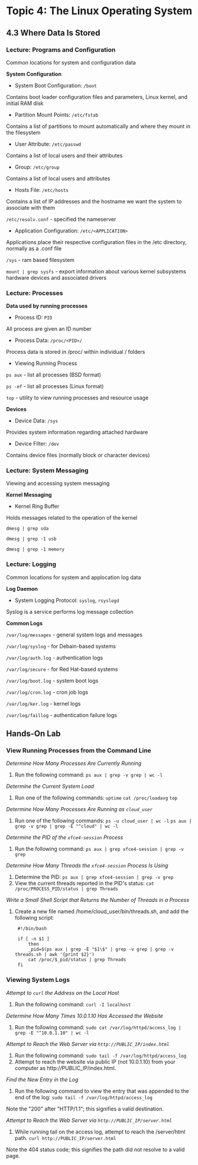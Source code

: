 # Topic 4: The Linux Operating System

## 4.3 Where Data Is Stored

### Lecture: Programs and Configuration

Common locations for system and configuration data

**System Configuration**

- System Boot Configuration: `/boot`

Contains boot loader configuration files and parameters, Linux kernel, and initial RAM disk

- Partition Mount Points: `/etc/fstab`

Contains a list of partitions to mount automatically and where they mount in the filesystem

- User Attribute: `/etc/passwd`

Contains a list of local users and their attributes

- Group: `/etc/group`

Contains a list of local users and attributes

- Hosts File: `/etc/hosts`

Contains a list of IP addresses and the hostname we want the system to associate with them

`/etc/resolv.conf` - specified the nameserver

- Application Configuration: `/etc/<APPLICATION>`

Applications place their respective configuration files in the /etc directory, normally as a .conf file

`/sys` - ram based filesystem

`mount | grep sysfs` - export information about various kernel subsystems hardware devices and associated drivers


### Lecture: Processes

**Data used by running processes**

- Process ID: `PID`

All process are given an ID number

- Process Data: `/proc/<PID>/`

Process data is stored in /proc/ within individual /<PID> folders

- Viewing Running Process

`ps aux` - list all processes (BSD format)

`ps -ef` - list all processes (Linux format)

`top`	- utility to view running processes and resource usage

**Devices**

- Device Data: `/sys`

Provides system information regarding attached hardware

- Device Filter: `/dev`

Contains device files (normally block or character devices)


### Lecture: System Messaging

Viewing and accessing system messaging

**Kernel Messaging**

- Kernel Ring Buffer

Holds messages related to the operation of the kernel

`dmesg | grep sda`

`dmesg | grep -1 usb`

`dmesg | grep -1 memory`

### Lecture: Logging

Common locations for system and applocation log data

**Log Daemon**

- System Logging Protocol: `syslog`, `rsyslogd`

Syslog is a service performs log message collection

**Common Logs**

`/var/log/messages` - general system logs and messages

`/var/log/syslog` - for Debain-based systems

`/var/log/auth.log` - authentication logs

`/var/log/secure` - for Red Hat-based systems

`/var/log/boot.log` - system boot logs

`/var/log/cron.log` - cron job logs

`/var/log/ker.log` - kernel logs

`/var/log/faillog` - authentication failure logs

## Hands-On Lab

### View Running Processes from the Command Line


*Determine How Many Processes Are Currently Running*
1. Run the following command:
		`ps aux | grep -v grep | wc -l`

*Determine the Current System Load*
1. Run one of the following commands:
		`uptime`
		`cat /proc/loadavg`
		`top`

*Determine How Many Processes Are Running as `cloud_user`*
1. Run one of the following commands:
		`ps -u cloud_user | wc -l`
		`ps aux | grep -v grep | grep -E "^cloud" | wc -l`

*Determine the PID of the `xfce4-session` Process*
1. Run the following command:
		`ps aux | grep xfce4-session | grep -v grep`

*Determine How Many Threads the `xfce4-session` Process Is Using*
1. Determine the PID:
		`ps aux | grep xfce4-session | grep -v grep`
2. View the current threads reported in the PID's status:
		`cat /proc/PROCESS_PID/status | grep Threads`

*Write a Small Shell Script that Returns the Number of Threads in a Process*
1. Create a new file named /home/cloud_user/bin/threads.sh, and add the following script:


		#!/bin/bash

		if [ -n $1 ]
			then
			_pid=$(ps aux | grep -E "$1\$" | grep -v grep | grep -v threads.sh | awk '{print $2}')
			cat /proc/$_pid/status | grep Threads
		fi

### Viewing System Logs


*Attempt to `curl` the Address on the Local Host*
1. Run the following command:
		`curl -I localhost`

*Determine How Many Times 10.0.1.10 Has Accessed the Website*
1. Run the following command:
		`sudo cat /var/log/httpd/access_log | grep -E "^10.0.1.10" | wc -l`

*Attempt to Reach the Web Server via `http://PUBLIC_IP/index.html`*
1. Run the following command:
		`sudo tail -f /var/log/httpd/access_log`
2. Attempt to reach the website via public IP (not 10.0.1.10) from your computer as http://PUBLIC_IP/index.html.

*Find the New Entry in the Log*
1. Run the following command to view the entry that was appended to the end of the log:
		`sudo tail -f /var/log/httpd/access_log`

Note the "200" after "HTTP/1.1"; this signifies a valid destination.

*Attempt to Reach the Web Server via `http://PUBLIC_IP/server.html`*
1. While running tail on the access log, attempt to reach the /server/html path.
		`curl http://PUBLIC_IP/server.html`
		
Note the 404 status code; this signifies the path did not resolve to a valid page.
